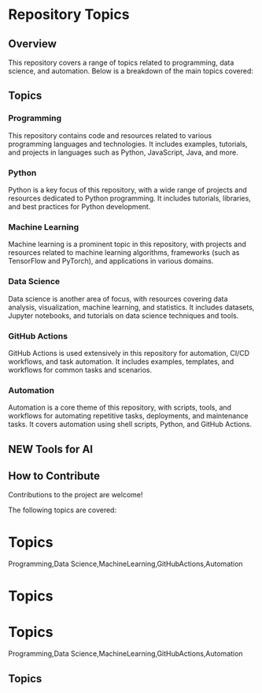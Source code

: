 # Repository Topics

## Overview

This repository covers a range of topics related to programming, data science, and automation. Below is a breakdown of the main topics covered:

## Topics

### Programming

This repository contains code and resources related to various programming languages and technologies. It includes examples, tutorials, and projects in languages such as Python, JavaScript, Java, and more.

### Python

Python is a key focus of this repository, with a wide range of projects and resources dedicated to Python programming. It includes tutorials, libraries, and best practices for Python development.

### Machine Learning

Machine learning is a prominent topic in this repository, with projects and resources related to machine learning algorithms, frameworks (such as TensorFlow and PyTorch), and applications in various domains.

### Data Science

Data science is another area of focus, with resources covering data analysis, visualization, machine learning, and statistics. It includes datasets, Jupyter notebooks, and tutorials on data science techniques and tools.

### GitHub Actions

GitHub Actions is used extensively in this repository for automation, CI/CD workflows, and task automation. It includes examples, templates, and workflows for common tasks and scenarios.

### Automation

Automation is a core theme of this repository, with scripts, tools, and workflows for automating repetitive tasks, deployments, and maintenance tasks. It covers automation using shell scripts, Python, and GitHub Actions.

## NEW Tools for AI

## How to Contribute
Contributions to the project are welcome!


The following topics are covered:



# Topics
Programming,Data Science,MachineLearning,GitHubActions,Automation
# Topics

# Topics
Programming,Data Science,MachineLearning,GitHubActions,Automation

## Topics

